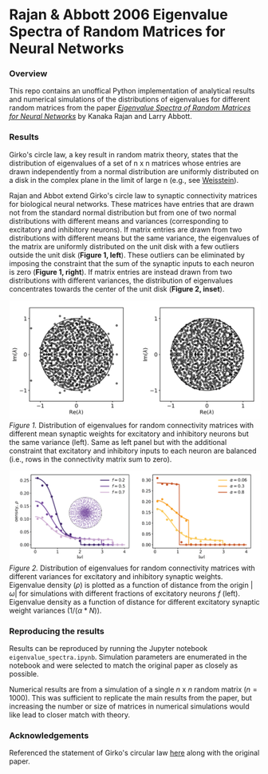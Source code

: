 # Rajan & Abbott 2006 Eigenvalue Spectra of Random Matrices for Neural Networks

### Overview
This repo contains an unoffical Python implementation of analytical results and numerical simulations of the distributions of eigenvalues for  different random matrices from the paper [*Eigenvalue Spectra of Random Matrices for Neural Networks*](https://journals.aps.org/prl/abstract/10.1103/PhysRevLett.97.188104) by Kanaka Rajan and Larry Abbott. 

### Results
Girko's circle law, a key result in random matrix theory, states that the distribution of eigenvalues of a set of n x n matrices whose entries are drawn independently from a normal distribution are uniformly distributed on a disk in the complex plane in the limit of large n (e.g., see [Weisstein](https://mathworld.wolfram.com/GirkosCircularLaw.html)).

Rajan and Abbot extend Girko's circle law to synaptic connectivity matrices for biological neural networks. These matrices have entries that are drawn not from the standard normal distribution but from one of two normal distributions with different means and variances (corresponding to excitatory and inhibitory neurons). If matrix entries are drawn from two distributions with different means but the same variance, the eigenvalues of the matrix are uniformly distributed on the unit disk with a few outliers outside the unit disk (**Figure 1, left**). These outliers can be eliminated by imposing the constraint that the sum of the synaptic inputs to each neuron is zero (**Figure 1, right**).  If matrix entries are instead drawn from two distributions with different variances, the distribution of eigenvalues concentrates towards the center of the unit disk (**Figure 2, inset**).

![Eigenvalue distribution with matched variance](https://github.com/et22/paper-implementations/blob/main/rajan2006_eigenvalue_spectra/figure1.png)
*Figure 1.* Distribution of eigenvalues for random connectivity matrices with different mean synaptic weights for excitatory and inhibitory neurons but the same variance (left). Same as left panel but with the additional constraint that excitatory and inhibitory inputs to each neuron are balanced (i.e., rows in the connectivity matrix sum to zero).

![Eigenvalue density with different variance](https://github.com/et22/paper-implementations/blob/main/rajan2006_eigenvalue_spectra/figure2.png)
*Figure 2.* Distribution of eigenvalues for random connectivity matrices with different variances for excitatory and inhibitory synaptic weights. Eigenvalue density ($\rho$) is plotted as a function of distance from the origin $|\omega|$ for simulations with different fractions of excitatory neurons $f$ (left). Eigenvalue density as a function of distance for different excitatory synaptic weight variances ($1/(\alpha*N)$). 

### Reproducing the results 
Results can be reproduced by running the Jupyter notebook `eigenvalue_spectra.ipynb`. Simulation parameters are enumerated in the notebook and were selected to match the original paper as closely as possible. 

Numerical results are from a simulation of a single $n$ x $n$ random matrix ($n = 1000$). This was sufficient to replicate the main results from the paper, but increasing the number or size of matrices in numerical simulations would like lead to closer match with theory. 

### Acknowledgements
Referenced the statement of Girko's circular law [here](https://mathworld.wolfram.com/GirkosCircularLaw.html) along with the original paper.